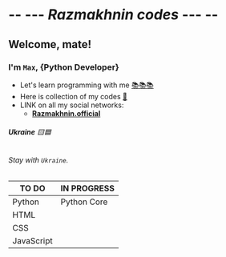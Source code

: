 #  --  --- ***Razmakhnin codes*** ---  --
## Welcome, mate!
### I'm `Max`, {Python Developer}
*  Let's learn programming with me [:books:](https://github.com/Razmakhninoff)[:books:](https://github.com/Razmakhninoff)[:books:](https://github.com/Razmakhninoff)
*  Here is collection of my codes [:bookmark_tabs:](https://github.com/Razmakhninoff/Razmakhnin_Codes)
*  LINK on all my social networks:
    *  [**Razmakhnin.official**](https://taplink.cc/razmakhnin.official)
###### **Ukraine** :yellow_square::blue_square:
###### Stay with `Ukraine`.

 |   **TO DO**      |   **IN PROGRESS**  |
 | ---------------- | ------------------ |
 |   Python         | Python Core        |
 |   HTML           |                    |
 |   CSS            |                    |
 |   JavaScript     |                    |
